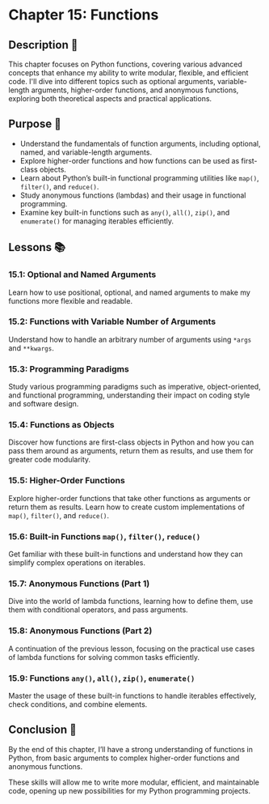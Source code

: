 # Chapter 15: Functions

## Description 📝

This chapter focuses on Python functions, covering various advanced concepts that enhance my ability to write modular, flexible, and efficient code. I'll dive into different topics such as optional arguments, variable-length arguments, higher-order functions, and anonymous functions, exploring both theoretical aspects and practical applications.

## Purpose 🎯

-   Understand the fundamentals of function arguments, including optional, named, and variable-length arguments.
-   Explore higher-order functions and how functions can be used as first-class objects.
-   Learn about Python’s built-in functional programming utilities like `map()`, `filter()`, and `reduce()`.
-   Study anonymous functions (lambdas) and their usage in functional programming.
-   Examine key built-in functions such as `any()`, `all()`, `zip()`, and `enumerate()` for managing iterables efficiently.

## Lessons 📚

### 15.1: Optional and Named Arguments

Learn how to use positional, optional, and named arguments to make my functions more flexible and readable.

### 15.2: Functions with Variable Number of Arguments

Understand how to handle an arbitrary number of arguments using `*args` and `**kwargs`.

### 15.3: Programming Paradigms

Study various programming paradigms such as imperative, object-oriented, and functional programming, understanding their impact on coding style and software design.

### 15.4: Functions as Objects

Discover how functions are first-class objects in Python and how you can pass them around as arguments, return them as results, and use them for greater code modularity.

### 15.5: Higher-Order Functions

Explore higher-order functions that take other functions as arguments or return them as results. Learn how to create custom implementations of `map()`, `filter()`, and `reduce()`.

### 15.6: Built-in Functions `map()`, `filter()`, `reduce()`

Get familiar with these built-in functions and understand how they can simplify complex operations on iterables.

### 15.7: Anonymous Functions (Part 1)

Dive into the world of lambda functions, learning how to define them, use them with conditional operators, and pass arguments.

### 15.8: Anonymous Functions (Part 2)

A continuation of the previous lesson, focusing on the practical use cases of lambda functions for solving common tasks efficiently.

### 15.9: Functions `any()`, `all()`, `zip()`, `enumerate()`

Master the usage of these built-in functions to handle iterables effectively, check conditions, and combine elements.

## Conclusion 🚀

By the end of this chapter, I’ll have a strong understanding of functions in Python, from basic arguments to complex higher-order functions and anonymous functions.

These skills will allow me to write more modular, efficient, and maintainable code, opening up new possibilities for my Python programming projects.
